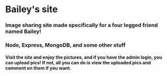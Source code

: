 # Bailey's site

### Image sharing site made specifically for a four legged friend named Bailey!

### Node, Express, MongoDB, and some other stuff

#### Visit the site and enjoy the pictures, and if you have the admin login, you can upload pics! If not, all you can do is view the uploaded pics and comment on them if you want.
